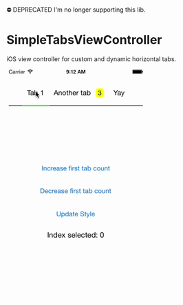 ⛔️ DEPRECATED I'm no longer supporting this lib.

# SimpleTabsViewController
iOS view controller for custom and dynamic horizontal tabs.

![alt tag](https://raw.githubusercontent.com/bitomule/SimpleTabsViewController/master/images/capture.gif)
